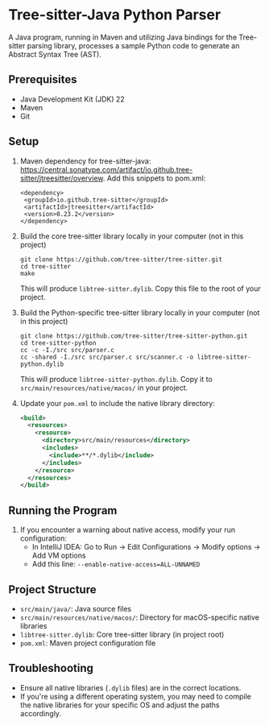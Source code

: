 # Tree-sitter-Java Python Parser

A Java program, running in Maven and utilizing Java bindings for the Tree-sitter parsing library, processes a sample Python code to generate an Abstract Syntax Tree (AST). 

## Prerequisites

- Java Development Kit (JDK) 22 
- Maven
- Git

## Setup

1. Maven dependency for tree-sitter-java: https://central.sonatype.com/artifact/io.github.tree-sitter/jtreesitter/overview.
   Add this snippets to pom.xml:
   ```
   <dependency>
    <groupId>io.github.tree-sitter</groupId>
    <artifactId>jtreesitter</artifactId>
    <version>0.23.2</version>
   </dependency>
   ```

2. Build the core tree-sitter library locally in your computer (not in this project)
   ```
   git clone https://github.com/tree-sitter/tree-sitter.git
   cd tree-sitter
   make
   ```
   This will produce `libtree-sitter.dylib`. Copy this file to the root of your project.

3. Build the Python-specific tree-sitter library locally in your computer (not in this project)
   ```
   git clone https://github.com/tree-sitter/tree-sitter-python.git
   cd tree-sitter-python
   cc -c -I./src src/parser.c
   cc -shared -I./src src/parser.c src/scanner.c -o libtree-sitter-python.dylib
   ```
   This will produce `libtree-sitter-python.dylib`. Copy it to `src/main/resources/native/macos/` in your project.


4. Update your `pom.xml` to include the native library directory:
   ```xml
   <build>
     <resources>
       <resource>
         <directory>src/main/resources</directory>
         <includes>
           <include>**/*.dylib</include>
         </includes>
       </resource>
     </resources>
   </build>
   ```

## Running the Program

1. If you encounter a warning about native access, modify your run configuration:
   - In IntelliJ IDEA: Go to Run → Edit Configurations → Modify options → Add VM options
   - Add this line: `--enable-native-access=ALL-UNNAMED`


## Project Structure

- `src/main/java/`: Java source files
- `src/main/resources/native/macos/`: Directory for macOS-specific native libraries
- `libtree-sitter.dylib`: Core tree-sitter library (in project root)
- `pom.xml`: Maven project configuration file

## Troubleshooting

- Ensure all native libraries (`.dylib` files) are in the correct locations.
- If you're using a different operating system, you may need to compile the native libraries for your specific OS and adjust the paths accordingly.

